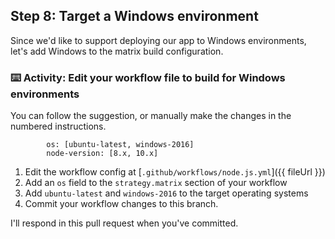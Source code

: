 
## Step 8: Target a Windows environment

Since we'd like to support deploying our app to Windows environments, let's add Windows to the matrix build configuration. 

### :keyboard: Activity: Edit your workflow file to build for Windows environments

You can follow the suggestion, or manually make the changes in the numbered instructions.

```suggestion
        os: [ubuntu-latest, windows-2016]
        node-version: [8.x, 10.x]
```

1. Edit the workflow config at [`.github/workflows/node.js.yml`]({{ fileUrl }})
2. Add an `os` field to the `strategy.matrix` section of your workflow
3. Add `ubuntu-latest` and `windows-2016` to the target operating systems
4. Commit your workflow changes to this branch.

I'll respond in this pull request when you've committed.
